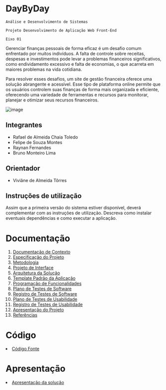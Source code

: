 # DayByDay

`Análise e Desenvolvimento de Sistemas`

`Projeto Desenvolvimento de Aplicação Web Front-End`

`Eixo 01`

Gerenciar finanças pessoais de forma eficaz é um desafio comum enfrentado por muitos indivíduos. A falta de controle sobre receitas, despesas e investimentos pode levar a problemas financeiros significativos, como endividamento excessivo e falta de economias, o que acarreta em maiores problemas na vida cotidiana.

Para resolver esses desafios, um site de gestão financeira oferece uma solução abrangente e acessível. Esse tipo de plataforma online permite que os usuários controlem suas finanças de forma mais organizada e eficiente, oferecendo uma variedade de ferramentas e recursos para monitorar, planejar e otimizar seus recursos financeiros.

![image](https://github.com/ICEI-PUC-Minas-PMV-ADS/pmv-ads-2024-e1-proj-web-t2-daybyday/assets/87545086/c198a6a4-4086-45be-8cbb-a4ac0a2cdf62)

## Integrantes

- Rafael de Almeida Chaia Toledo
- Felipe de Souza Montes
- Raynan Fernandes
- Bruno Monteiro Lima

## Orientador

- Viviâne de Almeida Tôrres

## Instruções de utilização

Assim que a primeira versão do sistema estiver disponível, deverá complementar com as instruções de utilização. Descreva como instalar eventuais dependências e como executar a aplicação.

# Documentação

<ol>
<li><a href="docs/01-Documentação de Contexto.md"> Documentação de Contexto</a></li>
<li><a href="docs/02-Especificação do Projeto.md"> Especificação do Projeto</a></li>
<li><a href="docs/03-Metodologia.md"> Metodologia</a></li>
<li><a href="docs/04-Projeto de Interface.md"> Projeto de Interface</a></li>
<li><a href="docs/05-Arquitetura da Solução.md"> Arquitetura da Solução</a></li>
<li><a href="docs/06-Template Padrão da Aplicação.md"> Template Padrão da Aplicação</a></li>
<li><a href="docs/07-Programação de Funcionalidades.md"> Programação de Funcionalidades</a></li>
<li><a href="docs/08-Plano de Testes de Software.md"> Plano de Testes de Software</a></li>
<li><a href="docs/09-Registro de Testes de Software.md"> Registro de Testes de Software</a></li>
<li><a href="docs/10-Plano de Testes de Usabilidade.md"> Plano de Testes de Usabilidade</a></li>
<li><a href="docs/11-Registro de Testes de Usabilidade.md"> Registro de Testes de Usabilidade</a></li>
<li><a href="docs/12-Apresentação do Projeto.md"> Apresentação do Projeto</a></li>
<li><a href="docs/13-Referências.md"> Referências</a></li>
</ol>

# Código

<li><a href="src/README.md"> Código Fonte</a></li>

# Apresentação

<li><a href="presentation/README.md"> Apresentação da solução</a></li>
